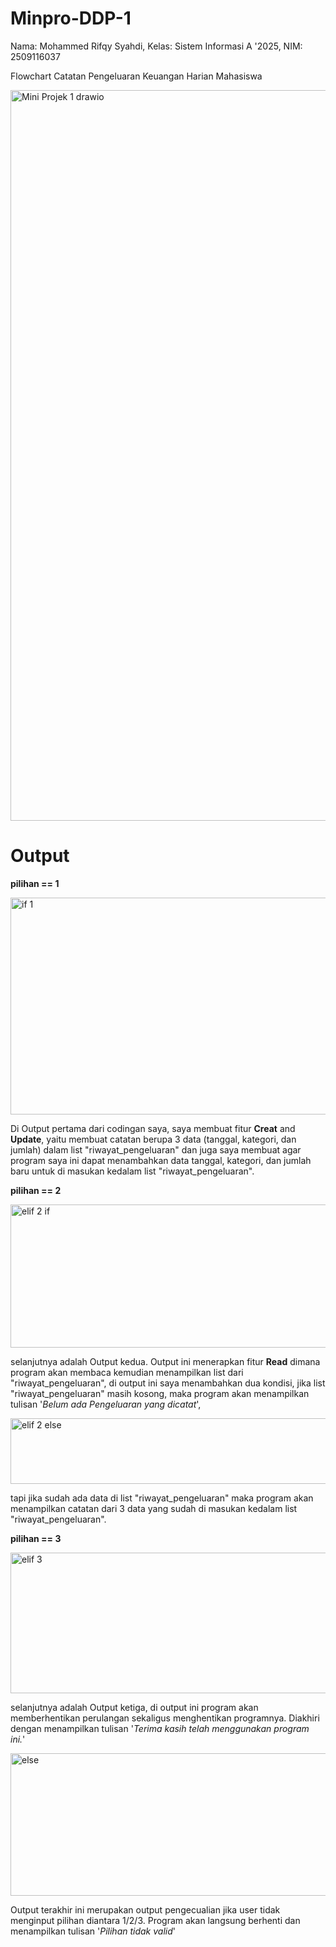 # Minpro-DDP-1
Nama: Mohammed Rifqy Syahdi, Kelas: Sistem Informasi A '2025, NIM: 2509116037

Flowchart Catatan Pengeluaran Keuangan Harian Mahasiswa

<img width="827" height="1169" alt="Mini Projek 1 drawio" src="https://github.com/user-attachments/assets/480a2ff7-60f7-410f-b795-d4d66f366326" />

# Output
**pilihan == 1**

<img width="1038" height="347" alt="if 1" src="https://github.com/user-attachments/assets/d577aacb-d53b-41d3-bcdc-80f75fb1bef7" />

Di Output pertama dari codingan saya, saya membuat fitur **Creat** and **Update**, yaitu membuat catatan berupa 3 data (tanggal, kategori, dan jumlah) dalam list "riwayat_pengeluaran" dan juga saya membuat agar program saya ini dapat menambahkan data tanggal, kategori, dan jumlah baru untuk di masukan kedalam list "riwayat_pengeluaran".

**pilihan == 2**

<img width="1064" height="229" alt="elif 2 if" src="https://github.com/user-attachments/assets/79f077e0-6b4e-42e8-a671-b56febe35b84" />

selanjutnya adalah Output kedua. Output ini menerapkan fitur **Read** dimana program akan membaca kemudian menampilkan list dari "riwayat_pengeluaran", di output ini saya menambahkan dua kondisi, jika list "riwayat_pengeluaran" masih kosong, maka program akan menampilkan tulisan '_Belum ada Pengeluaran yang dicatat_', 

<img width="1055" height="105" alt="elif 2 else" src="https://github.com/user-attachments/assets/90710cf2-556b-40b1-9aeb-20a30fa067b7" />

tapi jika sudah ada data di list "riwayat_pengeluaran" maka program akan menampilkan catatan dari 3 data yang sudah di masukan kedalam list "riwayat_pengeluaran".

**pilihan == 3**

<img width="1073" height="225" alt="elif 3" src="https://github.com/user-attachments/assets/87d0b5d3-45b9-476a-ab9a-e66a92cb2655" />

selanjutnya adalah Output ketiga, di output ini program akan memberhentikan perulangan sekaligus menghentikan programnya. Diakhiri dengan menampilkan tulisan '_Terima kasih telah menggunakan program ini._'

<img width="1056" height="228" alt="else" src="https://github.com/user-attachments/assets/34b91e05-c7f9-4a7a-8992-2263526da6d0" />

Output terakhir ini merupakan output pengecualian jika user tidak menginput pilihan diantara 1/2/3. Program akan langsung berhenti dan menampilkan tulisan '_Pilihan tidak valid_'
